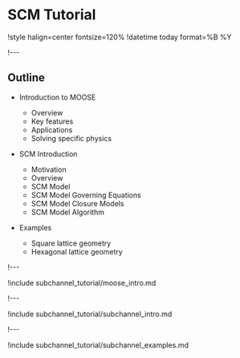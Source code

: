 # SCM Tutorial

!style halign=center fontsize=120%
!datetime today format=%B %Y

!---

## Outline

- Introduction to MOOSE

  - Overview
  - Key features
  - Applications
  - Solving specific physics

- SCM Introduction

  - Motivation
  - Overview
  - SCM Model
  - SCM Model Governing Equations
  - SCM Model Closure Models
  - SCM Model Algorithm

- Examples

  - Square lattice geometry
  - Hexagonal lattice geometry

!---

!include subchannel_tutorial/moose_intro.md

!---

!include subchannel_tutorial/subchannel_intro.md

!---

!include subchannel_tutorial/subchannel_examples.md
